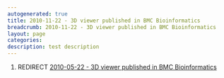 ```yaml
---
autogenerated: true
title: 2010-11-22 - 3D viewer published in BMC Bioinformatics
breadcrumb: 2010-11-22 - 3D viewer published in BMC Bioinformatics
layout: page
categories: 
description: test description
---
```


1.  REDIRECT [2010-05-22 - 3D viewer published in BMC Bioinformatics](2010-05-22_-_3D_viewer_published_in_BMC_Bioinformatics "wikilink")
